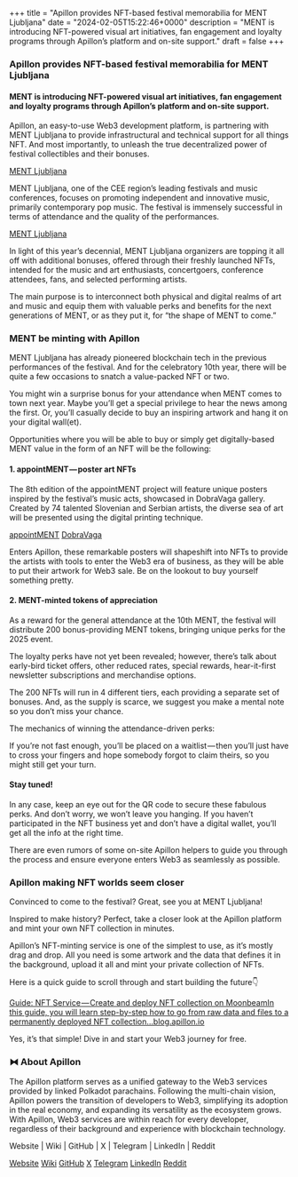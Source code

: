 +++
title = "Apillon provides NFT-based festival memorabilia for MENT Ljubljana"
date = "2024-02-05T15:22:46+0000"
description = "MENT is introducing NFT-powered visual art initiatives, fan engagement and loyalty programs through Apillon’s platform and on-site support."
draft = false
+++

### Apillon provides NFT-based festival memorabilia for MENT Ljubljana


#### MENT is introducing NFT-powered visual art initiatives, fan engagement and loyalty programs through Apillon’s platform and on-site support.


Apillon, an easy-to-use Web3 development platform, is partnering with MENT Ljubljana to provide infrastructural and technical support for all things NFT. And most importantly, to unleash the true decentralized power of festival collectibles and their bonuses.

[MENT Ljubljana](https://www.ment.si/en)

MENT Ljubljana, one of the CEE region’s leading festivals and music conferences, focuses on promoting independent and innovative music, primarily contemporary pop music. The festival is immensely successful in terms of attendance and the quality of the performances.

[MENT Ljubljana](https://www.ment.si/en)

In light of this year’s decennial, MENT Ljubljana organizers are topping it all off with additional bonuses, offered through their freshly launched NFTs, intended for the music and art enthusiasts, concertgoers, conference attendees, fans, and selected performing artists.


The main purpose is to interconnect both physical and digital realms of art and music and equip them with valuable perks and benefits for the next generations of MENT, or as they put it, for “the shape of MENT to come.”


### MENT be minting with Apillon


MENT Ljubljana has already pioneered blockchain tech in the previous performances of the festival. And for the celebratory 10th year, there will be quite a few occasions to snatch a value-packed NFT or two.


You might win a surprise bonus for your attendance when MENT comes to town next year. Maybe you’ll get a special privilege to hear the news among the first. Or, you’ll casually decide to buy an inspiring artwork and hang it on your digital wall(et).


Opportunities where you will be able to buy or simply get digitally-based MENT value in the form of an NFT will be the following:


#### 1. appointMENT — poster art NFTs


The 8th edition of the appointMENT project will feature unique posters inspired by the festival’s music acts, showcased in DobraVaga gallery. Created by 74 talented Slovenian and Serbian artists, the diverse sea of art will be presented using the digital printing technique.

[appointMENT](https://www.ment.si/appointment)
[DobraVaga](https://dobravaga.si/)

Enters Apillon, these remarkable posters will shapeshift into NFTs to provide the artists with tools to enter the Web3 era of business, as they will be able to put their artwork for Web3 sale. Be on the lookout to buy yourself something pretty.


#### 2. MENT-minted tokens of appreciation


As a reward for the general attendance at the 10th MENT, the festival will distribute 200 bonus-providing MENT tokens, bringing unique perks for the 2025 event.


The loyalty perks have not yet been revealed; however, there’s talk about early-bird ticket offers, other reduced rates, special rewards, hear-it-first newsletter subscriptions and merchandise options.


The 200 NFTs will run in 4 different tiers, each providing a separate set of bonuses. And, as the supply is scarce, we suggest you make a mental note so you don’t miss your chance.


The mechanics of winning the attendance-driven perks:


If you’re not fast enough, you’ll be placed on a waitlist — then you’ll just have to cross your fingers and hope somebody forgot to claim theirs, so you might still get your turn.


#### Stay tuned!


In any case, keep an eye out for the QR code to secure these fabulous perks. And don’t worry, we won’t leave you hanging. If you haven’t participated in the NFT business yet and don’t have a digital wallet, you’ll get all the info at the right time.


There are even rumors of some on-site Apillon helpers to guide you through the process and ensure everyone enters Web3 as seamlessly as possible.


### Apillon making NFT worlds seem closer


Convinced to come to the festival? Great, see you at MENT Ljubljana!


Inspired to make history? Perfect, take a closer look at the Apillon platform and mint your own NFT collection in minutes.


Apillon’s NFT-minting service is one of the simplest to use, as it’s mostly drag and drop. All you need is some artwork and the data that defines it in the background, upload it all and mint your private collection of NFTs.


Here is a quick guide to scroll through and start building the future👇

[Guide: NFT Service — Create and deploy NFT collection on MoonbeamIn this guide, you will learn step-by-step how to go from raw data and files to a permanently deployed NFT collection…blog.apillon.io](https://blog.apillon.io/guide-nft-service-pt-2-create-and-deploy-nft-collection-on-moonbeam-2d7eedf79756)

Yes, it’s that simple! Dive in and start your Web3 journey for free.


### ⧓ About Apillon


The Apillon platform serves as a unified gateway to the Web3 services provided by linked Polkadot parachains. Following the multi-chain vision, Apillon powers the transition of developers to Web3, simplifying its adoption in the real economy, and expanding its versatility as the ecosystem grows. With Apillon, Web3 services are within reach for every developer, regardless of their background and experience with blockchain technology.


Website | Wiki | GitHub | X | Telegram | LinkedIn | Reddit

[Website](https://apillon.io/)
[Wiki](https://wiki.apillon.io/)
[GitHub](https://github.com/Apillon-web3)
[X](https://twitter.com/apillon)
[Telegram](https://t.me/Apillon)
[LinkedIn](https://www.linkedin.com/company/apillon/)
[Reddit](https://www.reddit.com/r/apillon/)